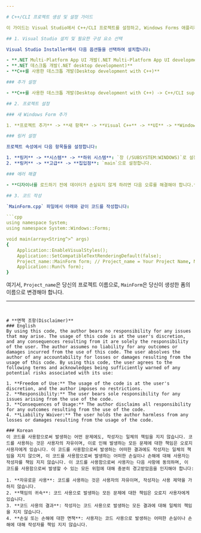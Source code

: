 ```yaml
---

# C++/CLI 프로젝트 생성 및 설정 가이드

이 가이드는 Visual Studio에서 C++/CLI 프로젝트를 설정하고, Windows Forms 애플리케이션을 만드는 방법을 설명합니다. 아래 단계에 따라 프로젝트를 설정할 수 있습니다.

## 1. Visual Studio 설치 및 필요한 구성 요소 선택

Visual Studio Installer에서 다음 옵션들을 선택하여 설치합니다:

- **.NET Multi-Platform App UI 개발(.NET Multi-Platform App UI development)**
- **.NET 데스크톱 개발(.NET desktop development)**
- **C++를 사용한 데스크톱 개발(Desktop development with C++)**

### 추가 설정

- **C++를 사용한 데스크톱 개발(Desktop development with C++) -> C++/CLI support for v143 build tools**를 선택합니다.

## 2. 프로젝트 설정

### 새 Windows Form 추가

1. **프로젝트 추가** -> **새 항목** -> **Visual C++** -> **UI** -> **Windows Form**을 선택합니다.

### 링커 설정

프로젝트 속성에서 다음 항목들을 설정합니다:

1. **링커** -> **시스템** -> **하위 시스템**: `창 (/SUBSYSTEM:WINDOWS)`로 설정합니다.
2. **링커** -> **고급** -> **집입점**: `main`으로 설정합니다.

### 에러 해결

- **디자이너를 로드하기 전에 데이터가 손실되지 않게 하려면 다음 오류를 해결해야 합니다.**라는 오류가 발생할 경우, Visual Studio를 재시작하여 문제를 해결할 수 있습니다.

## 3. 코드 작성

`MainForm.cpp` 파일에서 아래와 같이 코드를 작성합니다:

```cpp
using namespace System;
using namespace System::Windows::Forms;

void main(array<String^>^ args)
{
    Application::EnableVisualStyles();
    Application::SetCompatibleTextRenderingDefault(false);
    Project_name::MainForm form; // Project_name = Your Project Name, MainForm = Your Form Name
    Application::Run(% form);
}
```

여기서, `Project_name`은 당신의 프로젝트 이름으로, `MainForm`은 당신이 생성한 폼의 이름으로 변경해야 합니다.

---
```


# **면책 조항(Disclaimer)**
### English
By using this code, the author bears no responsibility for any issues that may arise. The usage of this code is at the user's discretion, and any consequences resulting from it are solely the responsibility of the user. The author assumes no liability for any outcomes or damages incurred from the use of this code. The user absolves the author of any accountability for losses or damages resulting from the usage of this code. By using this code, the user agrees to the following terms and acknowledges being sufficiently warned of any potential risks associated with its use:

1. **Freedom of Use:** The usage of the code is at the user's discretion, and the author imposes no restrictions.
2. **Responsibility:** The user bears sole responsibility for any issues arising from the use of the code.
3. **Consequences of Usage:** The author disclaims all responsibility for any outcomes resulting from the use of the code.
4. **Liability Waiver:** The user holds the author harmless from any losses or damages resulting from the usage of the code.

### Korean
이 코드를 사용함으로써 발생하는 어떤 문제에도, 작성자는 일체의 책임을 지지 않습니다. 코드를 사용하는 것은 사용자의 자유이며, 이로 인해 발생하는 모든 문제에 대한 책임은 오로지 사용자에게 있습니다. 이 코드를 사용함으로써 발생하는 어떠한 결과에도 작성자는 일체의 책임을 지지 않으며, 이 코드를 사용함으로써 발생하는 어떠한 손실이나 손해에 대해 사용자는 작성자를 책임 지지 않습니다. 이 코드를 사용함으로써 사용자는 다음 사항에 동의하며, 이 코드를 사용함으로써 발생할 수 있는 모든 위험에 대해 충분히 경고받았음을 인지해야 합니다:

1. **자유로운 사용**: 코드를 사용하는 것은 사용자의 자유이며, 작성자는 사용 제약을 가하지 않습니다.
2. **책임의 귀속**: 코드 사용으로 발생하는 모든 문제에 대한 책임은 오로지 사용자에게 있습니다.
3. **코드 사용의 결과**: 작성자는 코드 사용으로 발생하는 모든 결과에 대해 일체의 책임을 지지 않습니다.
4. **손실 또는 손해에 대한 면책**: 사용자는 코드 사용으로 발생하는 어떠한 손실이나 손해에 대해 작성자를 책임 지지 않습니다.
